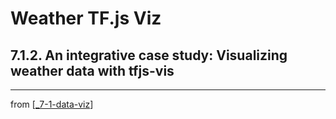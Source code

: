 # Weather TF.js Viz

## 7.1.2. An integrative case study: Visualizing weather data with tfjs-vis

---
from [[_7-1-data-viz]]

[//begin]: # "Autogenerated link references for markdown compatibility"
[_7-1-data-viz]: _7-1-data-viz.md "7.1 Data Viz"
[//end]: # "Autogenerated link references"